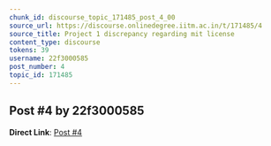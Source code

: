 ```yaml
---
chunk_id: discourse_topic_171485_post_4_00
source_url: https://discourse.onlinedegree.iitm.ac.in/t/171485/4
source_title: Project 1 discrepancy regarding mit license
content_type: discourse
tokens: 39
username: 22f3000585
post_number: 4
topic_id: 171485
---
```


## Post #4 by 22f3000585

**Direct Link**: [Post #4](https://discourse.onlinedegree.iitm.ac.in/t/171485/4)
